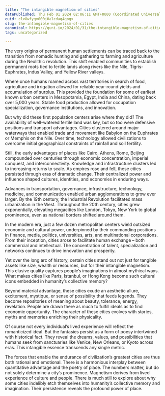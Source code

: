 ```yaml
---
title: "The intangible magnetism of cities"
datePublished: Thu Feb 01 2024 02:06:11 GMT+0000 (Coordinated Universal Time)
cuid: clv8wfygx000j0alcdaq4gogx
slug: the-intangible-magnetism-of-cities
canonical: https://quni.io/2024/01/31/the-intangible-magnetism-of-cities/
tags: uncategorized

---
```


The very origins of permanent human settlements can be traced back to the transition from nomadic hunting and gathering to farming and agriculture during the Neolithic revolution. This shift enabled communities to establish permanent roots tied to fertile lands along rivers like the Nile, Tigris-Euphrates, Indus Valley, and Yellow River valleys.

Where once humans roamed across vast territories in search of food, agriculture and irrigation allowed for reliable year-round yields and accumulation of surplus. This provided the foundation for some of earliest known urban centers in Mesopotamia, Egypt, India and China, dating back over 5,000 years. Stable food production allowed for occupation specialization, governance institutions, and innovation.

But why did these first population centers arise where they did? The availability of well-watered fertile land was key, but so too were defensive positions and transport advantages. Cities clustered around major waterways that enabled trade and movement like Babylon on the Euphrates or Memphis on the Nile. Over time, technology allowed civilizations to overcome initial geographical constraints of rainfall and soil fertility.

Still, the early advantages of places like Cairo, Athens, Rome, Beijing compounded over centuries through economic concentration, imperial conquest, and interconnectivity. Knowledge and infrastructure clusters led to increasing returns to scale. As empires rose and fell, these cities persisted through eras of dramatic change. Their centralized power and influence shaped cultures, identities, and economies in enduring ways.

Advances in transportation, governance, infrastructure, technology, medicine, and communication enabled urban agglomerations to grow ever larger. By the 19th century, the Industrial Revolution facilitated mass urbanization in the West. Throughout the 20th century, cities grew exponentially, elevating megacities like London, Tokyo, New York to global prominence, even as national borders shifted around them.

In the modern era, just a few dozen metropolitan centers wield outsized economic and cultural power, underpinned by their commanding positions in finance, media, politics, universities, arts, and multinational corporations. From their inception, cities arose to facilitate human exchange – both commercial and intellectual. The concentration of talent, specialization and networks continues to drive innovation and prosperity.

Yet over the long arc of history, certain cities stand out not just for tangible assets like size, wealth or resources, but for their intangible magnetism. This elusive quality captures people’s imaginations in almost mythical ways. What makes cities like Paris, Istanbul, or Hong Kong become such cultural icons embedded in humanity’s collective memory?

Beyond material advantage, these cities exude an aesthetic allure, excitement, mystique, or sense of possibility that feeds legends. They become repositories of meaning about beauty, tolerance, energy, revelation. People are drawn there as much to fulfill ideals as to find economic opportunity. The character of these cities evolves with stories, myths and memories enriching their physicality.

Of course not every individual’s lived experience will reflect the romanticized ideal. But the fantasies persist as a form of poesy intertwined with historical fact. They reveal the dreams, values, and possibilities that humans seek from sanctuaries like Venice, New Orleans, or Kyoto across eras. This intangible essence transcends any single metric.

The forces that enable the endurance of civilization’s greatest cities are thus both rational and emotional. There is a harmonious interplay between quantitative advantage and the poetry of place. The numbers matter, but do not solely determine a city’s prominence. Magnetism derives from lived experience of culture and people. There is much still to explore about why some cities indelibly etch themselves into humanity’s collective memory and imagination. Their persistence reveals the profound power of place.